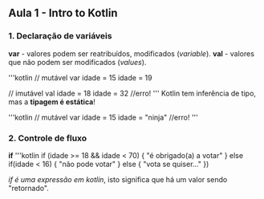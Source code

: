 ## Aula 1 - Intro to Kotlin


### 1. Declaração de variáveis

**var** - valores podem ser reatribuídos, modificados (*variable*).
**val** - valores que não podem ser modificados (*values*).

'''kotlin
// mutável
var idade = 15
idade = 19

// imutável
val idade = 18
idade = 32 //erro!
'''
Kotlin tem inferência de tipo, mas a **tipagem é estática**!

'''kotlin
// mutável
var idade = 15
idade = "ninja" //erro!
'''

### 2. Controle de fluxo

**if**
'''kotlin
if (idade >= 18 && idade < 70) {
        	"é obrigado(a) a votar"
} else if(idade < 16) {
        	"não pode votar"
} else {
        	"vota se quiser..."
})

*if é uma expressão em kotlin*, isto significa que há um valor sendo "retornado".




